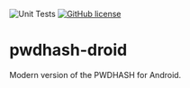 ![Unit Tests](https://github.com/pedronveloso/pwdhash-droid/actions/workflows/android-ci.yml/badge.svg?event=push)
[![GitHub license](https://img.shields.io/github/license/pedronveloso/pwdhash-droid)](https://github.com/pedronveloso/pwdhash-droid/blob/main/LICENSE)

# pwdhash-droid
Modern version of the PWDHASH for Android.
